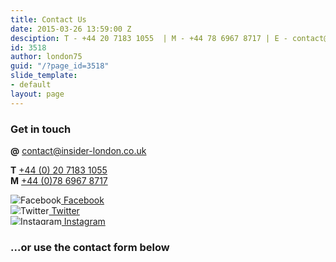 ```yaml
---
title: Contact Us
date: 2015-03-26 13:59:00 Z
desciption: T - +44 20 7183 1055  | M - +44 78 6967 8717 | E - contact@insider-london.co.uk
id: 3518
author: london75
guid: "/?page_id=3518"
slide_template:
- default
layout: page
---
```


### Get in touch

**@** [contact@insider-london.co.uk](mailto:contact@insider-london.co.uk)

**T** [\+44 (0) 20 7183 1055](tel:00442071831055) <br />
**M** [\+44 (0)78 6967 8717](tel:00447869678717)


<p>
<a href="http://www.facebook.com/insiderlondon" target="_blank"><img src="/uploads/contact_fb_icon_insider-blue_small.png" alt="Facebook" style="max-height:1em;">&nbsp;Facebook</a><br />
<a href="https://twitter.com/#!/insiderlondon" target="_blank"><img src="/uploads/contact_twitter_icon_insider-blue_small.png" alt="Twitter" style="max-height:1em;">&nbsp;Twitter</a> <br />
<a href="https://www.instagram.com/insiderlondontours/" target="_blank"><img src="/uploads/contact_instagram_icon_insider-blue_small.png" alt="Instagram" style="max-height:1em;">&nbsp;Instagram</a> <br />
</p>

### ...or use the contact form below

